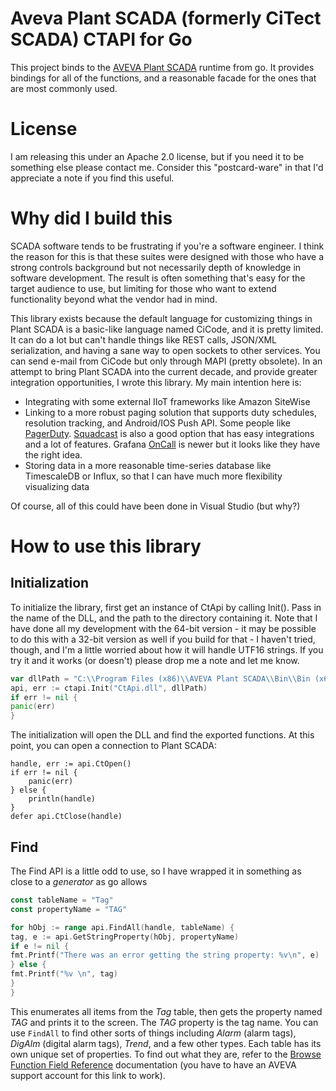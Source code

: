 # Aveva Plant SCADA (formerly CiTect SCADA) CTAPI for Go

This project binds to the
[AVEVA Plant SCADA](https://www.aveva.com/en/products/plant-scada/)
runtime from go. It provides bindings
for all of the functions, and a reasonable facade
for the ones that are most commonly used.

# License

I am releasing this under an Apache 2.0 license, but if you need it to
be something else please contact me. Consider this "postcard-ware" in
that I'd appreciate a note if you find this useful.

# Why did I build this

SCADA software tends to be frustrating if you're a software engineer.
I think the reason for this is that these suites were designed with
those who have a strong controls background but not necessarily depth
of knowledge in software development.  The result is often something
that's easy for the target audience to use, but limiting for those
who want to extend functionality beyond what the vendor had in mind.

This library exists because the default language for customizing
things in Plant SCADA is a basic-like language named CiCode, and it
is pretty limited. It can do a lot but can't handle things like
REST calls, JSON/XML serialization, and having a sane way to open sockets
to other services. You can send e-mail from CiCode but only through
MAPI (pretty obsolete). In an attempt to bring Plant SCADA into the
current decade, and provide greater integration opportunities, I wrote
this library. My main intention here is:

* Integrating with some external IIoT frameworks like Amazon SiteWise
* Linking to a more robust paging solution that supports duty schedules,
  resolution tracking, and Android/IOS Push API. Some people like
  [PagerDuty](https://www.pagerduty.com).  [Squadcast](https://www.squadcast.com/)
  is also a good option that has easy integrations and a lot of features.
  Grafana [OnCall](https://grafana.com/products/cloud/oncall) is newer but
  it looks like they have the right idea.
* Storing data in a more reasonable time-series database like
  TimescaleDB or Influx, so that I can have much more flexibility
  visualizing data


Of course, all of this could have been done in Visual Studio (but why?)

# How to use this library

## Initialization

To initialize the library, first get an instance of CtApi
by calling Init(). Pass in the name of the DLL, and the
path to the directory containing it. Note that I have done
all my development with the 64-bit version - it may be
possible to do this with a 32-bit version as well if you
build for that - I haven't tried, though, and I'm a little
worried about how it will handle UTF16 strings. If you try
it and it works (or doesn't) please drop me a note and let me know.

```go
var dllPath = "C:\\Program Files (x86)\\AVEVA Plant SCADA\\Bin\\Bin (x64)"
api, err := ctapi.Init("CtApi.dll", dllPath)
if err != nil {
panic(err)
}
```

The initialization will open the DLL and find the exported
functions. At this point, you can open a connection to
Plant SCADA:

```
handle, err := api.CtOpen()
if err != nil {
    panic(err)
} else {
    println(handle)
}
defer api.CtClose(handle)
```

## Find

The Find API is a little odd to use, so I have wrapped it in
something as close to a _generator_ as go allows

```go
const tableName = "Tag"
const propertyName = "TAG"

for hObj := range api.FindAll(handle, tableName) {
tag, e := api.GetStringProperty(hObj, propertyName)
if e != nil {
fmt.Printf("There was an error getting the string property: %v\n", e)
} else {
fmt.Printf("%v \n", tag)
}
}

```

This enumerates all items from the _Tag_ table, then gets the property named *TAG* and
prints it to the screen. The *TAG* property is the tag name. You can use `FindAll` to
find other sorts of things including _Alarm_ (alarm tags), _DigAlm_ (digital alarm tags),
_Trend_, and a few other types. Each table has its own unique set of properties. To
find out what they are, refer to
the [Browse Function Field Reference](https://gcsresource.aveva.com/plantscada/WebHelp/plantscada2023/Content/Cicode/Browse_Function_Field_Reference.html)
documentation (you have to have an AVEVA support account for this link to work).



